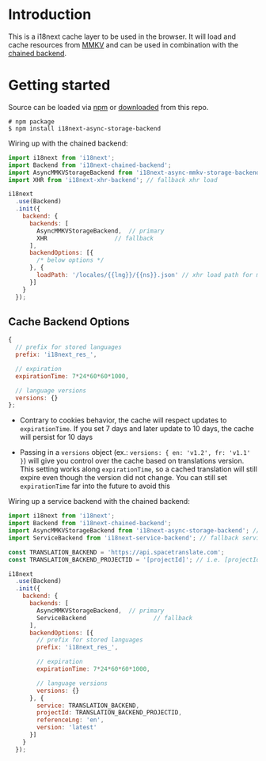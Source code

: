 # Introduction

This is a i18next cache layer to be used in the browser. It will load and cache resources from [MMKV](https://github.com/ammarahm-ed/react-native-mmkv-storage) and can be used in combination with the [chained backend](https://github.com/i18next/i18next-chained-backend).

# Getting started

Source can be loaded via [npm](https://www.npmjs.com/package/i18next-async-mmkv-storage-cache) or [downloaded](https://github.com/younes200/i18next-async-mmkv-storage-cache/blob/master/i18nextAsyncMMKVStorageCache.min.js) from this repo.

```
# npm package
$ npm install i18next-async-storage-backend
```

Wiring up with the chained backend:

```js
import i18next from 'i18next';
import Backend from 'i18next-chained-backend';
import AsyncMMKVStorageBackend from 'i18next-async-mmkv-storage-backend'; // primary use cache
import XHR from 'i18next-xhr-backend'; // fallback xhr load

i18next
  .use(Backend)
  .init({
    backend: {
      backends: [
        AsyncMMKVStorageBackend,  // primary
        XHR                   // fallback
      ],
      backendOptions: [{
        /* below options */
      }, {
        loadPath: '/locales/{{lng}}/{{ns}}.json' // xhr load path for my own fallback
      }]
    }
  });
```

## Cache Backend Options


```js
{
  // prefix for stored languages
  prefix: 'i18next_res_',

  // expiration
  expirationTime: 7*24*60*60*1000,

  // language versions
  versions: {}
};
```

- Contrary to cookies behavior, the cache will respect updates to `expirationTime`. If you set 7 days and later update to 10 days, the cache will persist for 10 days

- Passing in a `versions` object (ex.: `versions: { en: 'v1.2', fr: 'v1.1' }`) will give you control over the cache based on translations version. This setting works along `expirationTime`, so a cached translation will still expire even though the version did not change. You can still set `expirationTime` far into the future to avoid this

Wiring up a service backend with the chained backend:

```js
import i18next from 'i18next';
import Backend from 'i18next-chained-backend';
import AsyncMMKVStorageBackend from 'i18next-async-storage-backend'; // primary use cache
import ServiceBackend from 'i18next-service-backend'; // fallback service backend

const TRANSLATION_BACKEND = 'https://api.spacetranslate.com';
const TRANSLATION_BACKEND_PROJECTID = '[projectId]'; // i.e. [projectId].spacetranslate.com

i18next
  .use(Backend)
  .init({
    backend: {
      backends: [
        AsyncMMKVStorageBackend,  // primary
        ServiceBackend                   // fallback
      ],
      backendOptions: [{
        // prefix for stored languages
        prefix: 'i18next_res_',

        // expiration
        expirationTime: 7*24*60*60*1000,

        // language versions
        versions: {}
      }, {
        service: TRANSLATION_BACKEND,
        projectId: TRANSLATION_BACKEND_PROJECTID,
        referenceLng: 'en',
        version: 'latest'
      }]
    }
  });
```

